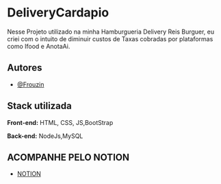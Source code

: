 
# DeliveryCardapio

Nesse Projeto utilizado na minha Hamburgueria Delivery Reis Burguer, eu criei com o intuito de diminuir custos de Taxas cobradas por plataformas como Ifood e AnotaAi.


## Autores

- [@Frouzin](https://www.github.com/Frouzin)


## Stack utilizada

**Front-end:** HTML, CSS, JS,BootStrap

**Back-end:** NodeJs,MySQL


## ACOMPANHE PELO NOTION
- [NOTION](https://www.notion.so/PROJETO-DELIVERY-1844cafd8c638078a700e24837fa068a?pvs=4)
